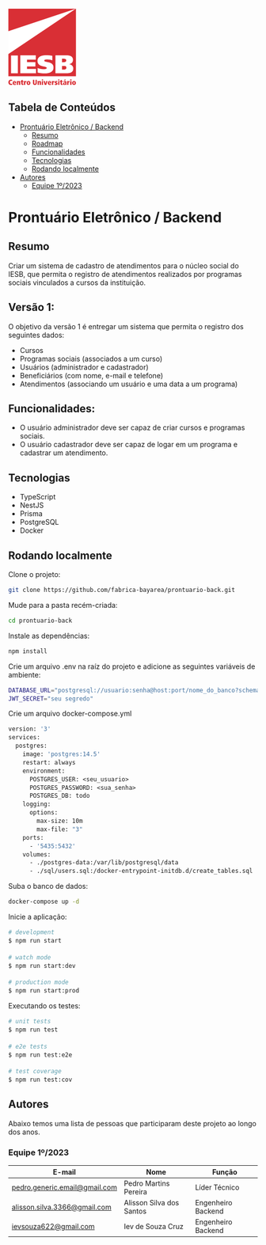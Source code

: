 ![Centro Universitário IESB](public/logoIesb.png)

## Tabela de Conteúdos

- [Prontuário Eletrônico / Backend](#prontuário-eletrônico--backend)
  - [Resumo](#resumo)
  - [Roadmap](#versão-1)
  - [Funcionalidades](#funcionalidades)
  - [Tecnologias](#tecnologias)
  - [Rodando localmente](#rodando-localmente)
- [Autores](#autores)
  - [Equipe 1º/2023](#equipe-12023)

# Prontuário Eletrônico / Backend

## Resumo

Criar um sistema de cadastro de atendimentos para o núcleo social do IESB, que permita o registro de atendimentos realizados por programas sociais vinculados a cursos da instituição.


## Versão 1:

O objetivo da versão 1 é entregar um sistema que permita o registro dos seguintes dados:

- Cursos
- Programas sociais (associados a um curso)
- Usuários (administrador e cadastrador)
- Beneficiários (com nome, e-mail e telefone)
- Atendimentos (associando um usuário e uma data a um programa)


## Funcionalidades:

- O usuário administrador deve ser capaz de criar cursos e programas sociais.
- O usuário cadastrador deve ser capaz de logar em um programa e cadastrar um atendimento.

## Tecnologias

- TypeScript
- NestJS
- Prisma
- PostgreSQL
- Docker

## Rodando localmente

Clone o projeto:

```bash
git clone https://github.com/fabrica-bayarea/prontuario-back.git
```

Mude para a pasta recém-criada:

```bash
cd prontuario-back 
```

Instale as dependências:

```bash
npm install
```

Crie um arquivo .env na raíz do projeto e adicione as seguintes variáveis de ambiente:

```sh
DATABASE_URL="postgresql://usuario:senha@host:port/nome_do_banco?schema=nome_do_schema"
JWT_SECRET="seu segredo"
```

Crie um arquivo docker-compose.yml

```dockerfile
version: '3'
services:
  postgres:
    image: 'postgres:14.5'
    restart: always
    environment:
      POSTGRES_USER: <seu_usuario> 
      POSTGRES_PASSWORD: <sua_senha> 
      POSTGRES_DB: todo 
    logging:
      options:
        max-size: 10m
        max-file: "3"
    ports:
      - '5435:5432'
    volumes:
      - ./postgres-data:/var/lib/postgresql/data
      - ./sql/users.sql:/docker-entrypoint-initdb.d/create_tables.sql
```

Suba o banco de dados:

```sh
docker-compose up -d

```

Inicie a aplicação:

```bash
# development
$ npm run start

# watch mode
$ npm run start:dev

# production mode
$ npm run start:prod
```

Executando os testes:

```bash
# unit tests
$ npm run test

# e2e tests
$ npm run test:e2e

# test coverage
$ npm run test:cov
```

## Autores

Abaixo temos uma lista de pessoas que participaram deste projeto ao longo dos anos.

### Equipe 1º/2023

| E-mail | Nome | Função |
| ------ | ---- | ------ |
| pedro.generic.email@gmail.com | Pedro Martins Pereira | Líder Técnico | 
| alisson.silva.3366@gmail.com | Alisson Silva dos Santos | Engenheiro Backend | 
| ievsouza622@gmail.com | Iev de Souza Cruz | Engenheiro Backend | 
